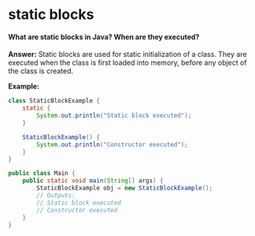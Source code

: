 # static blocks

#### What are static blocks in Java? When are they executed?

**Answer:** Static blocks are used for static initialization of a class. They are executed when the class is first loaded into memory, before any object of the class is created.

**Example:**

```java
class StaticBlockExample {
    static {
        System.out.println("Static block executed");
    }

    StaticBlockExample() {
        System.out.println("Constructor executed");
    }
}

public class Main {
    public static void main(String[] args) {
        StaticBlockExample obj = new StaticBlockExample();
        // Outputs:
        // Static block executed
        // Constructor executed
    }
}
```
